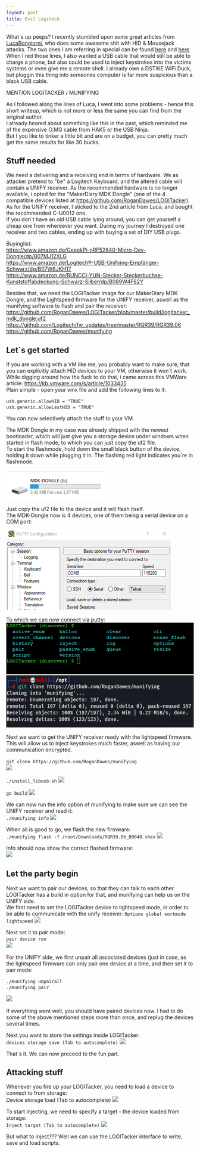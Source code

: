 ```yaml
---
layout: post
title: Evil Logitech
---
```


What´s up peeps?
I recently stumbled upon some great articles from [LucaBongiorni](https://twitter.com/LucaBongiorni), who does some awesome shit with HID & Mousejack attacks.
The two ones I am referring in special can be found [here](https://infosecwriteups.com/usbsamurai-a-remotely-controlled-malicious-usb-hid-injecting-cable-for-less-than-10-ebf4b81e1d0b) and [here](https://lucabongiorni.medium.com/usbsamurai-for-dummies-4bd47abf8f87).  
When I red those lines, I also wanted a USB cable that would still be able to charge a phone, but also could be used to inject keystrokes into the victims systems or even give me a remote shell. I already own a DSTIKE WiFi Duck, but pluggin this thing into someones computer is far more suspicious than a black USB cable.  
<!--more-->  

MENTION LOGITACKER / MUNIFYING

As I followed along the lines of Luca, I went into some problems - hence this short writeup, which is not more or less the same you can find from the original author.  
I already heared about something like this in the past, which reminded me of the expensive O.MG cable from HAK5 or the USB Ninja.  
But I you like to tinker a little bit and are on a budget, you can pretty much get the same results for like 30 bucks.  

## Stuff needed  

We need a delivering and a receiving end in terms of hardware. We as attacker pretend to "be" a Logitech Keyboard, and the altered cable will contain a UNIFY receiver.
As the recommended hardware is no longer available, i opted for the "MakerDiary MDK Dongle" (one of the 4 compatible devices listed at https://github.com/RoganDawes/LOGITacker).  
As for the UNIFY receiver, I sticked to the 2nd article from Luca, and bought the recommended C-U0012 one.  
If you don´t have an old USB cable lying around, you can get yourself a cheap one from whereever you want. During my journey I destroyed one receiver and two cables, ending up with buying a set of DIY USB plugs.  

Buyinglist:  
https://www.amazon.de/GeeekPi-nRF52840-Micro-Dev-Dongle/dp/B07MJ12XLG  
https://www.amazon.de/Logitech®-USB-Unifying-Empfänger-Schwarz/dp/B07W6JKH17  
https://www.amazon.de/RUNCCI-YUN-Stecker-Steckerbuchse-Kunststoffabdeckung-Schwarz-Silber/dp/B089W4F82Y  

Besides that, we need the LOGITacker Image for our MakerDiary MDK Dongle, and the Lightspeed firmware for the UNIFY receiver, aswell as the munifying software to flash and pair the receiver:
https://github.com/RoganDawes/LOGITacker/blob/master/build/logitacker_mdk_dongle.uf2  
https://github.com/Logitech/fw_updates/tree/master/RQR39/RQR39.06  
https://github.com/RoganDawes/munifying  


## Let´s get started  

If you are working with a VM like me, you probably want to make sure, that you can explicitly attach HID devices to your VM, otherwise it won´t work. While digging around how the fuck to do that, i came across this VMWare article: https://kb.vmware.com/s/article/1033435  
Plain simple - open your vmx file and add the following lines to it:  
```
usb.generic.allowHID = "TRUE"
usb.generic.allowLastHID = "TRUE"
``` 

You can now selectively attach the stuff to your VM.  

The MDK Dongle in my case was already shipped with the newest bootloader, which will just give you a storage device under windows when started in flash mode, to which you can just copy the uf2 file.  
To start the flashmode, hold down the small black button of the device, holding it down while plugging it in. The flashing red light indicates you´re in flashmode.  

<img src="/images/2021-05-15/1.png">  

Just copy the uf2 file to the device and it will flash itself.  
The MDK-Dongle now is 4 devices, one of them being a serial device on a COM port:  

<img src="/images/2021-05-15/2.png"> 

To which we can now connect via putty:  
<img src="/images/2021-05-15/3.png">  
<img src="/images/2021-05-15/4.png">

Next we want to get the UNIFY receiver ready with the lightspeed firmware. This will allow us to inject keystrokes much faster, aswell as having our communication encrypted.  

```git clone https://github.com/RoganDawes/munifying```  
<img src="/images/2021-05-15/5.png">

```./install_libusb.sh```
<img src="/images/2021-05-15/6.png">

```go build``` 
<img src="/images/2021-05-15/7.png">

We can now run the info option of munifying to make sure we can see the UNIFY receiver and read it:  
```./munifying info```
<img src="/images/2021-05-15/8.png">

When all is good to go, we flash the new firmware:  
```./munifying flash -f /root/Downloads/RQR39.06_B0040.shex```
<img src="/images/2021-05-15/9.png">

Info should now show the correct flashed firmware:  
<img src="/images/2021-05-15/10.png">

## Let the party begin

Next we want to pair our devices, so that they can talk to each other. LOGITacker has a build in option for that, and munifying can help us on the UNIFY side.  
We first need to set the LOGITacker device to lightspeed mode, in order to be able to communicate with the unify receiver:
```Options global workmode lightspeed```
<img src="/images/2021-05-15/11.png">

Next set it to pair mode:  
```pair device run```  
<img src="/images/2021-05-15/12.png">

For the UNIFY side, we first unpair all associated devices (just in case, as the lightspeed firmware can only pair one device at a time, and then set it to pair mode:  
```
./munifying unpairall
./munifying pair
```
<img src="/images/2021-05-15/13.png">

If everything went well, you should have paired devices now. I had to do some of the above mentioned steps more than once, and replug the devices several times.  

Next you want to store the settings inside LOGITacker:  
```devices storage save (Tab to autocomplete)```
<img src="/images/2021-05-15/14.png">

That´s it. We can now proceed to the fun part.  

## Attacking stuff  

Whenever you fire up your LOGITacker, you need to load a device to connect to from storage:  
Device storage load (Tab to autocomplete)
<img src="/images/2021-05-15/15.png">

To start injecting, we need to specify a target - the device loaded from storage:  
```Inject target (Tab to autocomplete)```
<img src="/images/2021-05-15/timeforactionmeme.png">

But what to inject??? Well we can use the LOGITacker interface to write, save and load scripts.  
